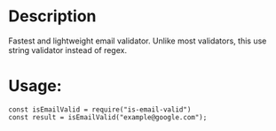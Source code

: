 # Description

Fastest and lightweight email validator. Unlike most validators, this use string validator instead of regex.

# Usage:

```
const isEmailValid = require("is-email-valid")
const result = isEmailValid("example@google.com");
```
